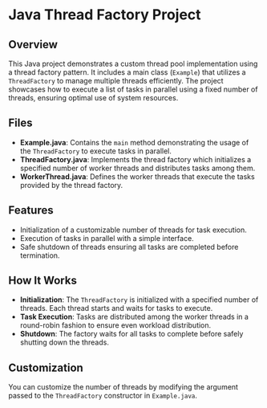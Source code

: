 # Java Thread Factory Project

## Overview
This Java project demonstrates a custom thread pool implementation using a thread factory pattern. It includes a main class (`Example`) that utilizes a `ThreadFactory` to manage multiple threads efficiently. The project showcases how to execute a list of tasks in parallel using a fixed number of threads, ensuring optimal use of system resources.

## Files
- **Example.java**: Contains the `main` method demonstrating the usage of the `ThreadFactory` to execute tasks in parallel.
- **ThreadFactory.java**: Implements the thread factory which initializes a specified number of worker threads and distributes tasks among them.
- **WorkerThread.java**: Defines the worker threads that execute the tasks provided by the thread factory.

## Features
- Initialization of a customizable number of threads for task execution.
- Execution of tasks in parallel with a simple interface.
- Safe shutdown of threads ensuring all tasks are completed before termination.

## How It Works
- **Initialization**: The `ThreadFactory` is initialized with a specified number of threads. Each thread starts and waits for tasks to execute.
- **Task Execution**: Tasks are distributed among the worker threads in a round-robin fashion to ensure even workload distribution.
- **Shutdown**: The factory waits for all tasks to complete before safely shutting down the threads.

## Customization
You can customize the number of threads by modifying the argument passed to the `ThreadFactory` constructor in `Example.java`.

